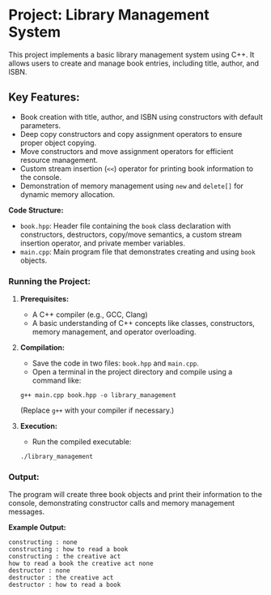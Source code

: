 # **Project: Library Management System**

This project implements a basic library management system using C++. It allows users to create and manage book entries, including title, author, and ISBN.

## **Key Features:**

- Book creation with title, author, and ISBN using constructors with default parameters.
- Deep copy constructors and copy assignment operators to ensure proper object copying.
- Move constructors and move assignment operators for efficient resource management.
- Custom stream insertion (`<<`) operator for printing book information to the console.
- Demonstration of memory management using `new` and `delete[]` for dynamic memory allocation.

**Code Structure:**

- `book.hpp`: Header file containing the `book` class declaration with constructors, destructors, copy/move semantics, a custom stream insertion operator, and private member variables.
- `main.cpp`: Main program file that demonstrates creating and using `book` objects.

### **Running the Project:**

1. **Prerequisites:**
    
    - A C++ compiler (e.g., GCC, Clang)
    - A basic understanding of C++ concepts like classes, constructors, memory management, and operator overloading.
2. **Compilation:**
    
    - Save the code in two files: `book.hpp` and `main.cpp`.
    - Open a terminal in the project directory and compile using a command like:
    
    
    
    ```
    g++ main.cpp book.hpp -o library_management
    ```
    
    (Replace `g++` with your compiler if necessary.)
    
3. **Execution:**
    
    - Run the compiled executable:
    
    ```
    ./library_management
    ```
    

### **Output:**

The program will create three book objects and print their information to the console, demonstrating constructor calls and memory management messages.

**Example Output:**

```
constructing : none
constructing : how to read a book
constructing : the creative act
how to read a book the creative act none
destructor : none
destructor : the creative act
destructor : how to read a book
```

